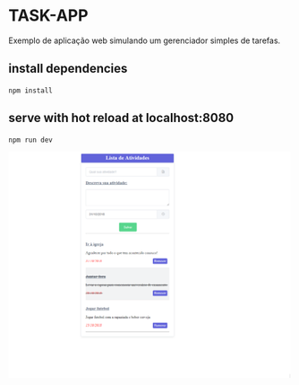 # TASK-APP
Exemplo de aplicação web simulando um gerenciador simples de tarefas. 

## install dependencies

    npm install
  
## serve with hot reload at localhost:8080
    npm run dev
    
![alt text][logo]
    
[logo]: https://github.com/leandrobeandrade/task-app/blob/master/task-app.png
